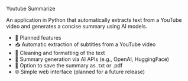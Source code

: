 Youtube Summarize

An application in Python that automatically extracts text from a YouTube video and generates a concise summary using AI models.

- 📌 Planned features
- 📥 Automatic extraction of subtitles from a YouTube video
- 📝 Cleaning and formatting of the text
- 🤖 Summary generation via AI APIs (e.g., OpenAI, HuggingFace)
- 💾 Option to save the summary as .txt or .pdf
- 🌐 Simple web interface (planned for a future release)
